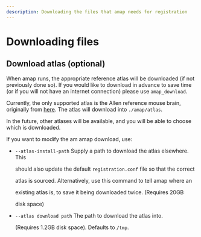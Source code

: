 ```yaml
---
description: Downloading the files that amap needs for registration
---
```


# Downloading files

## D**ownload atlas \(optional\)**

When amap runs, the appropriate reference atlas will be downloaded \(if not previously done so\). If you would like to download in advance to save time \(or if you will not have an internet connection\) please use `amap_download`.

Currently, the only supported atlas is the Allen reference mouse brain, originally from [here](http://help.brain-map.org/display/mouseconnectivity/API#API-DownloadAtlas). The atlas will download into `./amap/atlas`.

In the future, other atlases will be available, and you will be able to choose which is downloaded.

If you want to modify the am amap download, use:

* `--atlas-install-path` Supply a path to download the atlas elsewhere. This 

  should also update the default `registration.conf` file so that the correct 

  atlas is sourced. Alternatively, use this command to tell amap where an 

  existing atlas is, to save it being downloaded twice. \(Requires 20GB 

  disk space\)

* `--atlas download path` The path to download the atlas into. 

  \(Requires 1.2GB disk space\). Defaults to `/tmp`.

